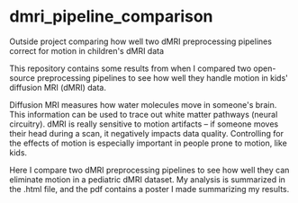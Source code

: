 # dmri_pipeline_comparison
Outside project comparing how well two dMRI preprocessing pipelines correct for motion in children's dMRI data

This repository contains some results from when I compared two open-source preprocessing pipelines to see how well they handle motion in kids' diffusion MRI (dMRI) data. 

Diffusion MRI measures how water molecules move in someone's brain. This information can be used to trace out white matter pathways (neural circuitry). dMRI is really sensitive to motion artifacts – if someone moves their head during a scan, it negatively impacts data quality. Controlling for the effects of motion is especially important in people prone to motion, like kids. 

Here I compare two dMRI preprocessing pipelines to see how well they can eliminate motion in a pediatric dMRI dataset. My analysis is summarized in the .html file, and the pdf contains a poster I made summarizing my results. 
